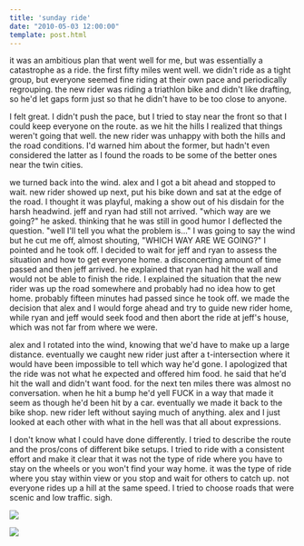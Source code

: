 ```yaml
---
title: 'sunday ride'
date: "2010-05-03 12:00:00"
template: post.html
---
```


it was an ambitious plan that went well for me, but was essentially a catastrophe as a ride. the first fifty miles went well. we didn't ride as a tight group, but everyone seemed fine riding at their own pace and periodically regrouping. the new rider was riding a triathlon bike and didn't like drafting, so he'd let gaps form just so that he didn't have to be too close to anyone.

I felt great. I didn't push the pace, but I tried to stay near the front so that I could keep everyone on the route. as we hit the hills I realized that things weren't going that well. the new rider was unhappy with both the hills and the road conditions. I'd warned him about the former, but hadn't even considered the latter as I found the roads to be some of the better ones near the twin cities.

we turned back into the wind. alex and I got a bit ahead and stopped to wait. new rider showed up next, put his bike down and sat at the edge of the road. I thought it was playful, making a show out of his disdain for the harsh headwind. jeff and ryan had still not arrived. "which way are we going?" he asked. thinking that he was still in good humor I deflected the question. "well I'll tell you what the problem is..." I was going to say the wind but he cut me off, almost shouting, "WHICH WAY ARE WE GOING?" I pointed and he took off. I decided to wait for jeff and ryan to assess the situation and how to get everyone home. a disconcerting amount of time passed and then jeff arrived. he explained that ryan had hit the wall and would not be able to finish the ride. I explained the situation that the new rider was up the road somewhere and probably had no idea how to get home. probably fifteen minutes had passed since he took off. we made the decision that alex and I would forge ahead and try to guide new rider home, while ryan and jeff would seek food and then abort the ride at jeff's house, which was not far from where we were.

alex and I rotated into the wind, knowing that we'd have to make up a large distance. eventually we caught new rider just after a t-intersection where it would have been impossible to tell which way he'd gone. I apologized that the ride was not what he expected and offered him food. he said that he'd hit the wall and didn't want food. for the next ten miles there was almost no conversation. when he hit a bump he'd yell FUCK in a way that made it seem as though he'd been hit by a car. eventually we made it back to the bike shop. new rider left without saying much of anything. alex and I just looked at each other with what in the hell was that all about expressions.

I don't know what I could have done differently. I tried to describe the route and the pros/cons of different bike setups. I tried to ride with a consistent effort and make it clear that it was not the type of ride where you have to stay on the wheels or you won't find your way home. it was the type of ride where you stay within view or you stop and wait for others to catch up. not everyone rides up a hill at the same speed. I tried to choose roads that were scenic and low traffic. sigh. 

![](http://slowtheory.openphoto.me.s3.amazonaws.com/custom/201005/P5020007-4c87b0_1024x1024.jpg)

![](http://slowtheory.openphoto.me.s3.amazonaws.com/custom/201005/P5020004-4b5502_800x800.jpg)